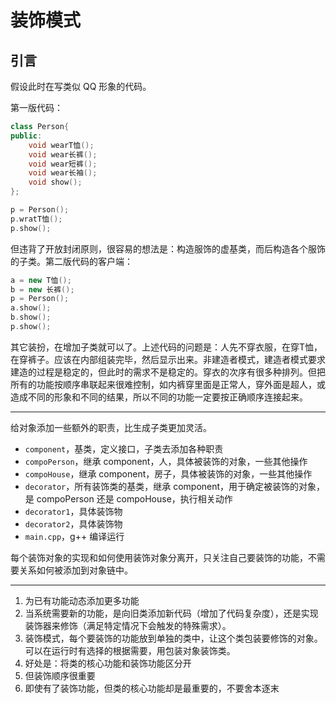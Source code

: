 # 装饰模式

## 引言

假设此时在写类似 QQ 形象的代码。

第一版代码：

```Cpp
class Person{
public:
    void wearT恤();
    void wear长裤();
    void wear短裤();
    void wear长袖();
    void show();
};

p = Person();
p.wratT恤();
p.show();
```

但违背了开放封闭原则，很容易的想法是：构造服饰的虚基类，而后构造各个服饰的子类。第二版代码的客户端：

```Cpp
a = new T恤();
b = new 长裤();
p = Person();
a.show();
b.show();
p.show();
```

其它装扮，在增加子类就可以了。上述代码的问题是：人先不穿衣服，在穿T恤，在穿裤子。应该在内部组装完毕，然后显示出来。非建造者模式，建造者模式要求建造的过程是稳定的，但此时的需求不是稳定的。穿衣的次序有很多种排列。但把所有的功能按顺序串联起来很难控制，如内裤穿里面是正常人，穿外面是超人，或造成不同的形象和不同的结果，所以不同的功能一定要按正确顺序连接起来。

---

给对象添加一些额外的职责，比生成子类更加灵活。

- `component`，基类，定义接口，子类去添加各种职责
- `compoPerson`，继承 component，人，具体被装饰的对象，一些其他操作
- `compoHouse`，继承 component，房子，具体被装饰的对象，一些其他操作
- `decorator`，所有装饰类的基类，继承 component，用于确定被装饰的对象，是 compoPerson 还是 compoHouse，执行相关动作
- `decorator1`，具体装饰物
- `decorator2`，具体装饰物
- `main.cpp`，g++ 编译运行

每个装饰对象的实现和如何使用装饰对象分离开，只关注自己要装饰的功能，不需要关系如何被添加到对象链中。

---

1. 为已有功能动态添加更多功能
2. 当系统需要新的功能，是向旧类添加新代码（增加了代码复杂度），还是实现装饰器来修饰（满足特定情况下会触发的特殊需求）。
3. 装饰模式，每个要装饰的功能放到单独的类中，让这个类包装要修饰的对象。可以在运行时有选择的根据需要，用包装对象装饰类。
4. 好处是：将类的核心功能和装饰功能区分开
5. 但装饰顺序很重要
6. 即使有了装饰功能，但类的核心功能却是最重要的，不要舍本逐末